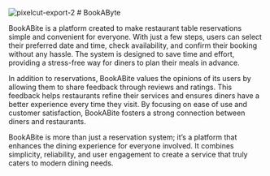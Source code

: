 ![pixelcut-export-2](https://github.com/user-attachments/assets/5c3e1919-97d7-4452-babb-c7c2eb00b312) # BookAByte 

BookABite is a platform created to make restaurant table reservations simple and convenient for everyone. With just a few steps, users can select their preferred date and time, check availability, and confirm their booking without any hassle. The system is designed to save time and effort, providing a stress-free way for diners to plan their meals in advance.

In addition to reservations, BookABite values the opinions of its users by allowing them to share feedback through reviews and ratings. This feedback helps restaurants refine their services and ensures diners have a better experience every time they visit. By focusing on ease of use and customer satisfaction, BookABite fosters a strong connection between diners and restaurants.

BookABite is more than just a reservation system; it’s a platform that enhances the dining experience for everyone involved. It combines simplicity, reliability, and user engagement to create a service that truly caters to modern dining needs.
